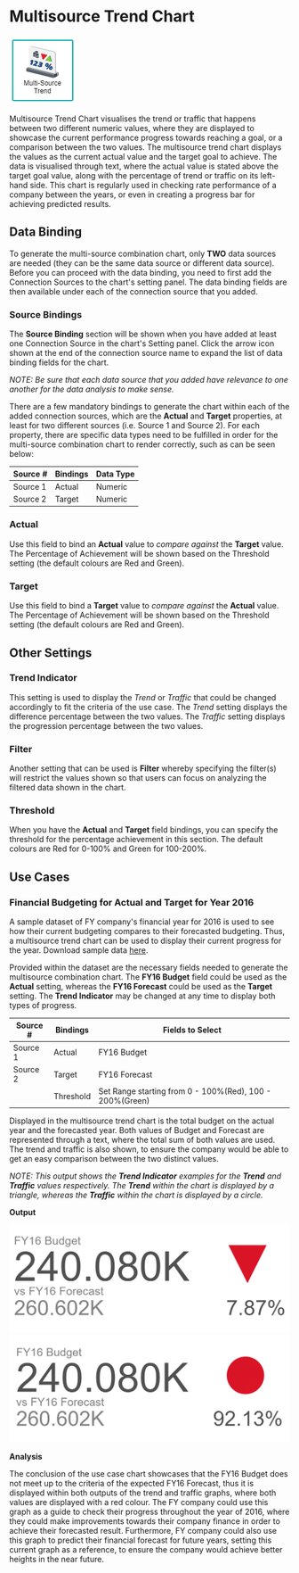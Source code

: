 # Multisource Trend Chart

![Multisource Trend](./images/multisource-trend/multitrend.PNG)

Multisource Trend Chart visualises the trend or traffic that happens between two different numeric values, where they are displayed to showcase the current performance progress towards reaching a goal, or a comparison between the two values. The multisource trend chart displays the values as the current actual value and the target goal to achieve. The data is visualised through text, where the actual value is stated above the target goal value, along with the percentage of trend or traffic on its left-hand side. This chart is regularly used in checking rate performance of a company between the years, or even in creating a progress bar for achieving predicted results.

## Data Binding

To generate the multi-source combination chart, only **TWO** data sources are needed (they can be the same data source or different data source). Before you can proceed with the data binding, you need to first add the Connection Sources to the chart's setting panel. The data binding fields are then available under each of the connection source that you added.

### Source Bindings

The **Source Binding** section will be shown when you have added at least one Connection Source in the chart's Setting panel. Click the arrow icon shown at the end of the connection source name to expand the list of data binding fields for the chart.

*NOTE: Be sure that each data source that you added have relevance to one another for the data analysis to make sense.*

There are a few mandatory bindings to generate the chart within each of the added connection sources, which are the **Actual** and **Target** properties, at least for two different sources (i.e. Source 1 and Source 2). For each property, there are specific data types need to be fulfilled in order for the multi-source combination chart to render correctly, such as can be seen below:

Source #|Bindings|Data Type|
|---|---|---|
|Source 1|Actual|Numeric|
|Source 2|Target|Numeric|

### Actual

Use this field to bind an **Actual** value to *compare against* the **Target** value. The Percentage of Achievement will be shown based on the Threshold setting (the default colours are Red and Green).

### Target

Use this field to bind a **Target** value to *compare against* the **Actual** value. The Percentage of Achievement will be shown based on the Threshold setting (the default colours are Red and Green).

## Other Settings

### Trend Indicator

This setting is used to display the *Trend* or *Traffic* that could be changed accordingly to fit the criteria of the use case. The *Trend* setting displays the difference percentage between the two values. The *Traffic* setting displays the progression percentage between the two values.

### Filter

Another setting that can be used is **Filter** whereby specifying the filter(s) will restrict the values shown so that users can focus on analyzing the filtered data shown in the chart.

### Threshold

When you have the **Actual** and **Target** field bindings, you can specify the threshold for the percentage achievement in this section. The default colours are Red for 0-100% and Green for 100-200%.

## Use Cases

### Financial Budgeting for Actual and Target for Year 2016
A sample dataset of FY company's financial year for 2016 is used to see how their current budgeting compares to their forecasted budgeting. Thus, a multisource trend chart can be used to display their current progress for the year. Download sample data [here](./sample-data/multisource-trend/AnnualBudgetForecast2.xslx). 

Provided within the dataset are the necessary fields needed to generate the multisource combination chart. The **FY16 Budget** field could be used as the **Actual** setting, whereas the **FY16 Forecast** could be used as the **Target** setting. The **Trend Indicator** may be changed at any time to display both types of progress.

Source #|Bindings|Fields to Select|
|---|---|---|
|Source 1|Actual|FY16 Budget|
|Source 2|Target|FY16 Forecast|
||Threshold|Set Range starting from 0 - 100%(Red), 100 - 200%(Green)|

Displayed in the multisource trend chart is the total budget on the actual year and the forecasted year. Both values of Budget and Forecast are represented through a text, where the total sum of both values are used. The trend and traffic is also shown, to ensure the company would be able to get an easy comparison between the two distinct values.

*NOTE: This output shows the **Trend Indicator** examples for the **Trend** and **Traffic** values respectively. The **Trend** within the chart is displayed by a triangle, whereas the **Traffic** within the chart is displayed by a circle.*

**Output**

![Trend](./images/multisource-trend/output-1.PNG)
![Traffic](./images/multisource-trend/output-2.PNG)

**Analysis**

The conclusion of the use case chart showcases that the FY16 Budget does not meet up to the criteria of the expected FY16 Forecast, thus it is displayed within both outputs of the trend and traffic graphs, where both values are displayed with a red colour. The FY company could use this graph as a guide to check their progress throughout the year of 2016, where they could make improvements towards their company finance in order to achieve their forecasted result. Furthermore, FY company could also use this graph to predict their financial forecast for future years, setting this current graph as a reference, to ensure the company would achieve better heights in the near future.